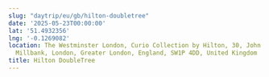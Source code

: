 ```yaml
---
slug: "daytrip/eu/gb/hilton-doubletree"
date: '2025-05-23T00:00:00'
lat: '51.4932356'
lng: '-0.1269082'
location: The Westminster London, Curio Collection by Hilton, 30, John Islip Street,
  Millbank, London, Greater London, England, SW1P 4DD, United Kingdom
title: Hilton DoubleTree
---
```



